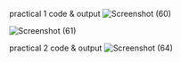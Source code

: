 practical 1 code & output
![Screenshot (60)](https://github.com/user-attachments/assets/7a8ef01c-89ac-468e-a7a9-24e4420cd72f)

![Screenshot (61)](https://github.com/user-attachments/assets/66948683-40f3-4f22-a952-3ee2b619936a)



practical 2 code & output
![Screenshot (64)](https://github.com/user-attachments/assets/50a267d6-75b3-4f07-857f-e493d60574ec)
